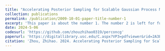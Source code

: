 ```yaml
---
title: "Accelerating Posterior Sampling for Scalable Gaussian Process Model"
collection: publications
permalink: /publication/2009-10-01-paper-title-number-1
excerpt: 'This paper is about the number 1. The number 2 is left for future work.'
date: 2024-5-06
codesurl: 'https://github.com/zhouzhihao0319/perconcg'
paperurl: 'https://digitallibrary.usc.edu/C.aspx?VP3=pdfviewer&rid=2A3BF1MGJ56X0'
citation: 'Zhou, Zhihao. 2024. Accelerating Posterior Sampling for Scalable Gaussian Process Model: A Comparative Study of Acceleration Techniques for Solving Linear SystemsMaster’s thesis, University of Southern California. Accessed June 7, 2024.'
---
```

